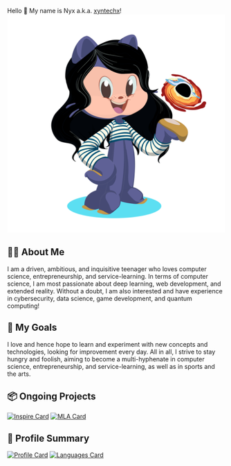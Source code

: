 Hello 👋 My name is Nyx a.k.a. [xyntechx](https://xyntechx.netlify.app/)!
![Nyx Octocat](https://github.com/xyntechx/xyntechx/blob/master/nyx-octocat.png)

## 👩‍💻 About Me
I am a driven, ambitious, and inquisitive teenager who loves computer science, entrepreneurship, and service-learning. In terms of computer science, I am most passionate about deep learning, web development, and extended reality. Without a doubt, I am also interested and have experience in cybersecurity, data science, game development, and quantum computing!

## 🎯 My Goals
I love and hence hope to learn and experiment with new concepts and technologies, looking for improvement every day. All in all, I strive to stay hungry and foolish, aiming to become a multi-hyphenate in computer science, entrepreneurship, and service-learning, as well as in sports and the arts.

## 📦 Ongoing Projects
[![Inspire Card](https://github-readme-stats.vercel.app/api/pin/?username=xyntechx&repo=Inspire&theme=vision-friendly-dark)](https://github.com/xyntechx/Inspire)
[![MLA Card](https://github-readme-stats.vercel.app/api/pin/?username=xyntechx&repo=Manga-Layout-Analysis&theme=vision-friendly-dark)](https://github.com/xyntechx/Manga-Layout-Analysis)

## 🔖 Profile Summary
[![Profile Card](https://github-readme-stats.vercel.app/api/?username=xyntechx&show_icons=true&include_all_commits=true&theme=vision-friendly-dark)](https://github.com/xyntechx)
[![Languages Card](https://github-readme-stats.vercel.app/api/top-langs/?username=xyntechx&hide=ShaderLab,HLSL&langs_count=6&layout=compact&theme=vision-friendly-dark)](https://github.com/xyntechx)
